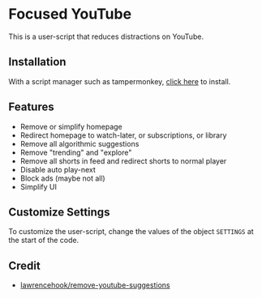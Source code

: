 # Focused YouTube

This is a user-script that reduces distractions on YouTube.

## Installation

With a script manager such as tampermonkey, [click here](https://raw.githubusercontent.com/KervynH/Focused-YouTube/main/main.user.js) to install.

## Features

- Remove or simplify homepage
- Redirect homepage to watch-later, or subscriptions, or library
- Remove all algorithmic suggestions
- Remove "trending" and "explore"
- Remove all shorts in feed and redirect shorts to normal player
- Disable auto play-next
- Block ads (maybe not all)
- Simplify UI

## Customize Settings

To customize the user-script, change the values of the object `SETTINGS` at the start of the code. 

## Credit

- [lawrencehook/remove-youtube-suggestions](https://github.com/lawrencehook/remove-youtube-suggestions)
